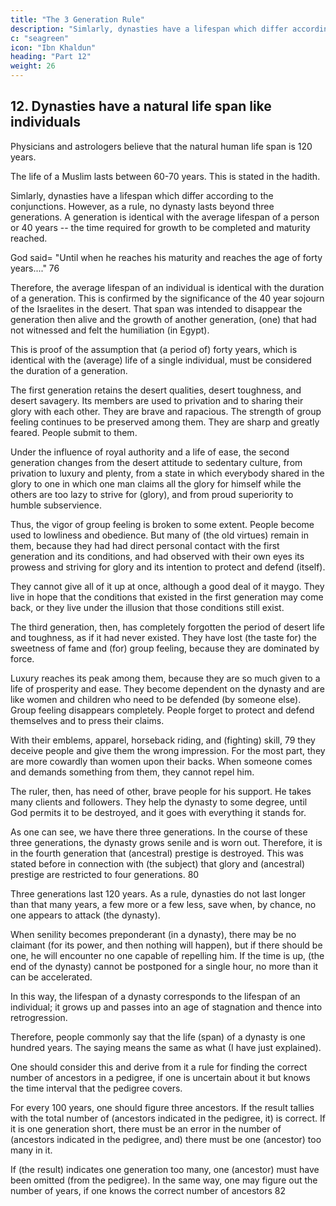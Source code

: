 ```yaml
---
title: "The 3 Generation Rule"
description: "Simlarly, dynasties have a lifespan which differ according to the conjunctions. However, as a rule, no dynasty lasts beyond 3 generations"
c: "seagreen"
icon: "Ibn Khaldun"
heading: "Part 12"
weight: 26
---
```



## 12. Dynasties have a natural life span like individuals

Physicians and astrologers believe that the natural human life span is 120 years. 

<!-- Within the same generation, the duration of life differs according to the conjunctions. It may be more or less than 120 years. 
The life (span) of persons who are under some particular
conjunction will be a full hundred years. Of others, it will be fifty, or eighty, or
seventy years, accordingly as the indications of conjunctions noted by these
observers may require.  -->

The life of a Muslim lasts between 60-70 years. This is stated in the hadith. <!-- The natural life span of one hundred and twenty years
is surpassed only on the occasion of rare configurations and extraordinary positions
on the firmament. Such was the case with Noah and with a few (individuals) among
the peoples of 'Ad and Thamud. -->

Simlarly, dynasties have a lifespan which differ according to the conjunctions. However, as a rule, no dynasty lasts beyond  three generations. A generation is identical with the average lifespan of a person or 40 years -- the time required for growth
to be completed and maturity reached. 

God said= "Until when he reaches his maturity and reaches the age of forty years...." 76 

Therefore, the average lifespan of an individual is identical with the duration of a generation. This is confirmed by the significance of the 40 year sojourn of the Israelites in the desert. That span was intended to disappear the generation then alive and the growth of another generation, (one) that had not witnessed and felt the humiliation (in Egypt). 

This is proof of the assumption that (a period of) forty years, which is identical with the (average) life of a single individual, must be considered the duration of a generation.

The first generation retains the desert qualities, desert toughness, and desert savagery. Its members are used to privation and to sharing their glory with each other. They are brave and rapacious. The strength of group feeling continues to be preserved among them. They are sharp and greatly feared. People submit to them.

Under the influence of royal authority and a life of ease, the second generation changes from the desert attitude to sedentary culture, from privation to luxury and plenty, from a state in which everybody shared in the glory to one in
which one man claims all the glory for himself while the others are too lazy to strive for (glory), and from proud superiority to humble subservience. 

Thus, the vigor of group feeling is broken to some extent. People become used to lowliness and obedience. But many of (the old virtues) remain in them, because they had had direct personal contact with the first generation and its conditions, and had observed with their own eyes its prowess and striving for glory and its intention to protect and defend (itself). 

They cannot give all of it up at once, although a good deal of it maygo. They live in hope that the conditions that existed in the first generation may come back, or they live under the illusion that those conditions still exist.

The third generation, then, has completely forgotten the period of desert life and toughness, as if it had never existed. They have lost (the taste for) the sweetness of fame and (for) group feeling, because they are dominated by force.

Luxury reaches its peak among them, because they are so much given to a life of prosperity and ease. They become dependent on the dynasty and are like women and children who need to be defended (by someone else). Group feeling disappears
completely. People forget to protect and defend themselves and to press their claims. 

With their emblems, apparel, horseback riding, and (fighting) skill, 79 they deceive people and give them the wrong impression. For the most part, they are more cowardly than women upon their backs. When someone comes and demands something from them, they cannot repel him. 

The ruler, then, has need of other, brave people for his support. He takes many clients and followers. They help the dynasty to some degree, until God permits it to be destroyed, and it goes with everything it stands for.

As one can see, we have there three generations. In the course of these three generations, the dynasty grows senile and is worn out. Therefore, it is in the fourth generation that (ancestral) prestige is destroyed. This was stated before in connection
with (the subject) that glory and (ancestral) prestige are restricted to four generations. 80 

<!-- We have proved it with natural and evident arguments based on premises that we established before. The reader should consider that. As an impartial person, he should not disregard the truth. -->

Three generations last 120 years. As a rule, dynasties do not last longer than that many years, a few more or a few less,
save when, by chance, no one appears to attack (the dynasty). 

When senility becomes preponderant (in a dynasty), there may be no claimant (for its power, and then nothing will happen), but if there should be one, he will encounter no one capable of repelling him. If the time is up, (the end of the dynasty) cannot be
postponed for a single hour, no more than it can be accelerated.

In this way, the lifespan of a dynasty corresponds to the lifespan of an individual; it grows up and passes into an age of stagnation and thence into retrogression. 

Therefore, people commonly say that the life (span) of a dynasty is one hundred years. The saying means the same as what (I have just explained). 

One should consider this and derive from it a rule for finding the correct number of ancestors in a pedigree, if one is uncertain about it but knows the time interval that the pedigree covers. 

For every 100 years, one should figure three ancestors. If the result tallies with the total number of (ancestors indicated in the pedigree, it) is correct. If it is one generation short, there must be an error in the number of (ancestors indicated in the pedigree, and) there must be one (ancestor) too many in it. 

If (the result) indicates one generation too many, one (ancestor) must have been omitted (from the pedigree). In the same way, one may figure out the number of years, if one knows the correct number of ancestors 82

